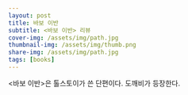 ```yaml
---
layout: post
title: 바보 이반
subtitle: <바보 이반> 리뷰
cover-img: /assets/img/path.jpg
thumbnail-img: /assets/img/thumb.png
share-img: /assets/img/path.jpg
tags: [books]
---
```


<바보 이반>은 톨스토이가 쓴 단편이다.
도깨비가 등장한다.
